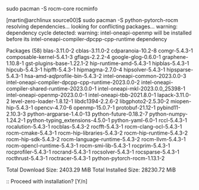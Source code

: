  sudo pacman -S rocm-core rocminfo
 

[martin@archlinux source00]$ sudo pacman -S python-pytorch-rocm
resolving dependencies...
looking for conflicting packages...
warning: dependency cycle detected:
warning: intel-oneapi-openmp will be installed before its intel-oneapi-compiler-dpcpp-cpp-runtime dependency

Packages (58) blas-3.11.0-2  cblas-3.11.0-2  cdparanoia-10.2-8  comgr-5.4.3-1  composable-kernel-5.4.1-3  gflags-2.2.2-4  google-glog-0.6.0-1  graphene-1.10.8-1  gst-plugins-base-1.22.1-2  hip-runtime-amd-5.4.3-1  hipblas-5.4.3-1  hipcub-5.4.3-1  hipfft-5.4.3-1  hipmagma-2.7.0-4  hipsolver-5.4.3-1  hipsparse-5.4.3-1
              hsa-amd-aqlprofile-bin-5.4.3-2  intel-oneapi-common-2023.0.0-3  intel-oneapi-compiler-dpcpp-cpp-runtime-2023.0.0-2  intel-oneapi-compiler-shared-runtime-2023.0.0-1  intel-oneapi-mkl-2023.0.0_25398-1  intel-oneapi-openmp-2023.0.0-1  intel-oneapi-tbb-2021.8.0-1  lapack-3.11.0-2  level-zero-loader-1.8.12-1
              libdc1394-2.2.6-2  libgphoto2-2.5.30-2  miopen-hip-5.4.3-1  opencv-4.7.0-6  openmp-15.0.7-1  protobuf-21.12-1  pybind11-2.10.3-3  python-argparse-1.4.0-13  python-future-0.18.2-7  python-numpy-1.24.2-1  python-typing_extensions-4.5.0-1  python-yaml-6.0-1  rccl-5.4.3-1  rocalution-5.4.3-1
              rocblas-5.4.3-2  rocfft-5.4.3-1  rocm-clang-ocl-5.4.3-1  rocm-cmake-5.4.3-1  rocm-hip-libraries-5.4.3-2  rocm-hip-runtime-5.4.3-2  rocm-hip-sdk-5.4.3-2  rocm-language-runtime-5.4.3-2  rocm-llvm-5.4.3-1  rocm-opencl-runtime-5.4.3-1  rocm-smi-lib-5.4.3-1  rocprim-5.4.3-1  rocprofiler-5.4.3-1
              rocrand-5.4.3-1  rocsolver-5.4.3-1  rocsparse-5.4.3-1  rocthrust-5.4.3-1  roctracer-5.4.3-1  python-pytorch-rocm-1.13.1-2

Total Download Size:    2403.29 MiB
Total Installed Size:  28230.72 MiB

:: Proceed with installation? [Y/n] 
